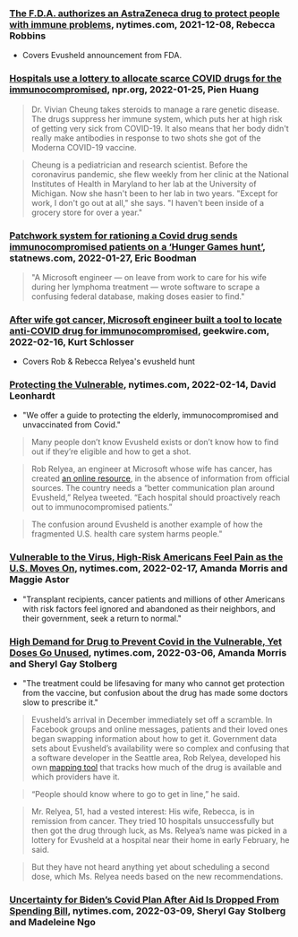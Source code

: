 ### [The F.D.A. authorizes an AstraZeneca drug to protect people with immune problems](https://www.nytimes.com/2021/12/08/business/fda-authorizes-astrazeneca-drug-immunocompromised.html), nytimes.com, 2021-12-08, Rebecca Robbins
- Covers Evusheld announcement from FDA.

### [Hospitals use a lottery to allocate scarce COVID drugs for the immunocompromised](https://www.npr.org/sections/health-shots/2022/01/25/1075432400/hospitals-use-a-lottery-to-allocate-scarce-covid-drugs-for-the-immunocompromised), npr.org, 2022-01-25, Pien Huang
> Dr. Vivian Cheung takes steroids to manage a rare genetic disease. The drugs suppress her immune system, which puts her at high risk of getting very sick from COVID-19. It also means that her body didn't really make antibodies in response to two shots she got of the Moderna COVID-19 vaccine.

> Cheung is a pediatrician and research scientist. Before the coronavirus pandemic, she flew weekly from her clinic at the National Institutes of Health in Maryland to her lab at the University of Michigan. Now she hasn't been to her lab in two years. "Except for work, I don't go out at all," she says. "I haven't been inside of a grocery store for over a year."


### [Patchwork system for rationing a Covid drug sends immunocompromised patients on a ‘Hunger Games hunt’](https://www.statnews.com/2022/01/27/patchwork-system-for-rationing-covid-drug-sends-patients-on-hunger-games-hunt/), statnews.com, 2022-01-27, Eric Boodman
> "A Microsoft engineer — on leave from work to care for his wife during her lymphoma treatment — wrote software to scrape a confusing federal database, making doses easier to find."

### [After wife got cancer, Microsoft engineer built a tool to locate anti-COVID drug for immunocompromised](https://www.geekwire.com/2022/after-wife-got-cancer-microsoft-engineer-built-a-tool-to-locate-anti-covid-drug-for-immunocompromised/), geekwire.com, 2022-02-16, Kurt Schlosser
- Covers Rob & Rebecca Relyea's evusheld hunt

### [Protecting the Vulnerable](https://www.nytimes.com/2022/02/14/briefing/covid-protection-immunocompromised-booster.html), nytimes.com, 2022-02-14, David Leonhardt
- "We offer a guide to protecting the elderly, immunocompromised and unvaccinated from Covid."
> Many people don’t know Evusheld exists or don’t know how to find out if they’re eligible and how to get a shot.

> Rob Relyea, an engineer at Microsoft whose wife has cancer, has created [an online resource](https://rrelyea.github.io/evusheld/), in the absence of information from official sources. The country needs a “better communication plan around Evusheld,” Relyea tweeted. “Each hospital should proactively reach out to immunocompromised patients.”

> The confusion around Evusheld is another example of how the fragmented U.S. health care system harms people."

### [Vulnerable to the Virus, High-Risk Americans Feel Pain as the U.S. Moves On](https://www.nytimes.com/2022/02/17/us/high-risk-covid-immunocompromised.html), nytimes.com, 2022-02-17, Amanda Morris and Maggie Astor
- "Transplant recipients, cancer patients and millions of other Americans with risk factors feel ignored and abandoned as their neighbors, and their government, seek a return to normal."

### [High Demand for Drug to Prevent Covid in the Vulnerable, Yet Doses Go Unused](https://www.nytimes.com/2022/03/06/us/politics/evusheld-covid-treatment.html), nytimes.com, 2022-03-06, Amanda Morris and Sheryl Gay Stolberg
- "The treatment could be lifesaving for many who cannot get protection from the vaccine, but confusion about the drug has made some doctors slow to prescribe it."
> Evusheld’s arrival in December immediately set off a scramble. In Facebook groups and online messages, patients and their loved ones began swapping information about how to get it. Government data sets about Evusheld’s availability were so complex and confusing that a software developer in the Seattle area, Rob Relyea, developed his own [mapping tool](https://rrelyea.github.io/evusheld/) that tracks how much of the drug is available and which providers have it.

> “People should know where to go to get in line,” he said.

> Mr. Relyea, 51, had a vested interest: His wife, Rebecca, is in remission from cancer. They tried 10 hospitals unsuccessfully but then got the drug through luck, as Ms. Relyea’s name was picked in a lottery for Evusheld at a hospital near their home in early February, he said.

> But they have not heard anything yet about scheduling a second dose, which Ms. Relyea needs based on the new recommendations.

### [Uncertainty for Biden’s Covid Plan After Aid Is Dropped From Spending Bill](https://www.nytimes.com/2022/03/09/us/politics/biden-pandemic-response-funding.html), nytimes.com, 2022-03-09, Sheryl Gay Stolberg and Madeleine Ngo
